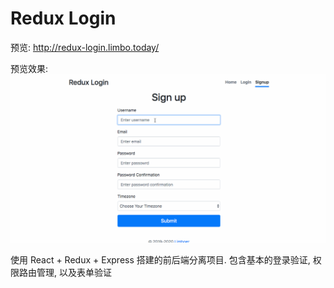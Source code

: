 # Redux Login

预览: http://redux-login.limbo.today/

预览效果: ![demo](demo/demo.gif)

使用 React + Redux + Express 搭建的前后端分离项目. 包含基本的登录验证, 权限路由管理, 以及表单验证

